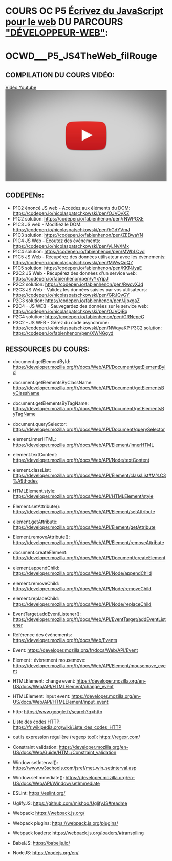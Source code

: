 # COURS OC P5 [Écrivez du JavaScript pour le web](https://openclassrooms.com/fr/courses/5543061-ecrivez-du-javascript-pour-le-web) DU PARCOURS ["DÉVELOPPEUR-WEB"](https://openclassrooms.com/fr/paths/185-developpeur-web#path-tabs): 

# OCWD___P5_JS4TheWeb_filRouge

## COMPILATION DU COURS VIDÉO: 
[Vidéo Youtube]()
[![Vidéo Youtube](https://raw.githubusercontent.com/achicyr/OC___frontend/master/assets/video_background.jpg)](https://www.youtube.com/watch?v=XXXXXXXXXXXXXXXXXXXXXXXXXXXXX&list=PLWZ83QCrp6NsligPZowq4TBh03H4Ufy9w&ab_channel=Archist111 "Écrivez du JavaScript pour le web")

## CODEPENs:
- P1C2 énoncé JS web - Accédez aux éléments du DOM: https://codepen.io/nicolaspatschkowski/pen/OJVOyXZ
- P1C2 solution: https://codepen.io/fabienhenon/pen/rNWPGXE
- P1C3 JS web - Modifiez le DOM: https://codepen.io/nicolaspatschkowski/pen/bGdYVmJ
- P1C3 solution: https://codepen.io/fabienhenon/pen/ZEBwaYN
- P1C4 JS Web - Écoutez des événements: https://codepen.io/nicolaspatschkowski/pen/yLNvXMx
- P1C4 solution: https://codepen.io/fabienhenon/pen/MWbLOyd
- P1C5 JS Web - Récupérez des données utilisateur avec les événements: https://codepen.io/nicolaspatschkowski/pen/MWwQoQZ
- P1C5 solution: https://codepen.io/fabienhenon/pen/KKNJyaE
- P2C2 JS Web - Récupérez des données d'un service web: https://codepen.io/fabienhenon/pen/vYxYjpJ
- P2C2 solution: https://codepen.io/fabienhenon/pen/RwovXJd
- P2C3 JS Web - Validez les données saisies par vos utilisateurs: https://codepen.io/nicolaspatschkowski/pen/GRJQvGY
- P2C3 solution: https://codepen.io/fabienhenon/pen/JjbxgaZ
- P2C4 - JS WEB - Sauvegardez des données sur le service web: https://codepen.io/nicolaspatschkowski/pen/OJVQjBq
- P2C4 solution: https://codepen.io/fabienhenon/pen/GRNepeG
- P3C2 - JS WEB - Gérez du code asynchrone: https://codepen.io/nicolaspatschkowski/pen/NWqyaKP
P3C2 solution: https://codepen.io/fabienhenon/pen/XWNGgvd

## RESSOURCES DU COURS: 

- document.getElementById: https://developer.mozilla.org/fr/docs/Web/API/Document/getElementById
- document.getElementsByClassName: https://developer.mozilla.org/fr/docs/Web/API/Document/getElementsByClassName
- document.getElementsByTagName: https://developer.mozilla.org/fr/docs/Web/API/Document/getElementsByTagName
- document.querySelector: https://developer.mozilla.org/fr/docs/Web/API/Document/querySelector

- element.innerHTML: https://developer.mozilla.org/fr/docs/Web/API/Element/innerHTML
- element.textContent: https://developer.mozilla.org/fr/docs/Web/API/Node/textContent
- element.classList: https://developer.mozilla.org/fr/docs/Web/API/Element/classList#M%C3%A9thodes
- HTMLElement.style: https://developer.mozilla.org/fr/docs/Web/API/HTMLElement/style
- Element.setAttribute(): https://developer.mozilla.org/fr/docs/Web/API/Element/setAttribute
- element.getAttribute: https://developer.mozilla.org/fr/docs/Web/API/Element/getAttribute
- Element.removeAttribute(): https://developer.mozilla.org/fr/docs/Web/API/Element/removeAttribute
- document.createElement: https://developer.mozilla.org/fr/docs/Web/API/Document/createElement
- element.appendChild: https://developer.mozilla.org/fr/docs/Web/API/Node/appendChild
- element.removeChild: https://developer.mozilla.org/fr/docs/Web/API/Node/removeChild
- element.replaceChild: https://developer.mozilla.org/fr/docs/Web/API/Node/replaceChild

- EventTarget.addEventListener(): https://developer.mozilla.org/fr/docs/Web/API/EventTarget/addEventListener
- Référence des événements: https://developer.mozilla.org/fr/docs/Web/Events

- Event: https://developer.mozilla.org/fr/docs/Web/API/Event
- Element : évènement mousemove: https://developer.mozilla.org/fr/docs/Web/API/Element/mousemove_event
- HTMLElement: change event: https://developer.mozilla.org/en-US/docs/Web/API/HTMLElement/change_event
- HTMLElement: input event: https://developer.mozilla.org/en-US/docs/Web/API/HTMLElement/input_event

- http: https://www.google.fr/search?q=http
- Liste des codes HTTP: https://fr.wikipedia.org/wiki/Liste_des_codes_HTTP

- outils expression régulière (regexp tool): https://regexr.com/
- Constraint validation: https://developer.mozilla.org/en-US/docs/Web/Guide/HTML/Constraint_validation

- Window setInterval(): https://www.w3schools.com/jsref/met_win_setinterval.asp
- Window.setImmediate(): https://developer.mozilla.org/en-US/docs/Web/API/Window/setImmediate

- ESLint: https://eslint.org/
- UglifyJS: https://github.com/mishoo/UglifyJS#readme
- Webpack: https://webpack.js.org/
- Webpack plugins: https://webpack.js.org/plugins/
- Webpack loaders: https://webpack.js.org/loaders/#transpiling
- BabelJS: https://babeljs.io/
- NodeJS: https://nodejs.org/en/
